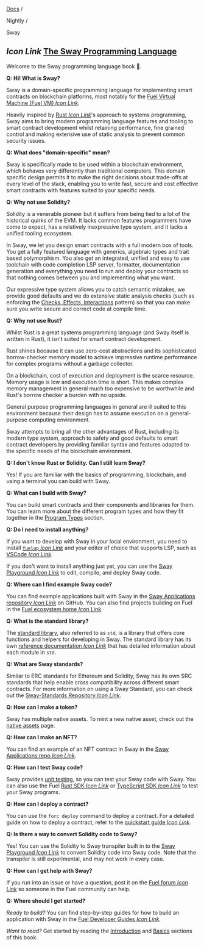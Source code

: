[Docs](https://docs.fuel.network/) /

Nightly  /

Sway

## _Icon Link_ [The Sway Programming Language](https://docs.fuel.network/docs/nightly/sway/\#the-sway-programming-language)

Welcome to the Sway programming language book 🌴.

**Q: Hi! What is Sway?**

Sway is a domain-specific programming language for implementing smart contracts on blockchain platforms, most notably for the [Fuel Virtual Machine (Fuel VM) _Icon Link_](https://docs.fuel.network/docs/specs/fuel-vm/).

Heavily inspired by [Rust _Icon Link_](https://doc.rust-lang.org/book/)'s approach to systems programming, Sway aims to bring modern programming language features and tooling to smart contract development whilst retaining performance, fine grained control and making extensive use of static analysis to prevent common security issues.

**Q: What does "domain-specific" mean?**

Sway is specifically made to be used within a blockchain environment, which behaves very differently than traditional computers.
This domain specific design permits it to make the right decisions about trade-offs at every level of the stack, enabling you to write fast, secure and cost effective smart contracts with features suited to your specific needs.

**Q: Why not use Solidity?**

Solidity is a venerable pioneer but it suffers from being tied to a lot of the historical quirks of the EVM.
It lacks common features programmers have come to expect, has a relatively inexpressive type system, and it lacks a unified tooling ecosystem.

In Sway, we let you design smart contracts with a full modern box of tools.
You get a fully featured language with generics, algebraic types and trait based polymorphism.
You also get an integrated, unified and easy to use toolchain with code completion LSP server, formatter, documentation generation and everything you need to run and deploy your contracts so that nothing comes between you and implementing what you want.

Our expressive type system allows you to catch semantic mistakes, we provide good defaults and we do extensive static analysis checks (such as enforcing the [Checks, Effects, Interactions](https://docs.fuel.network/docs/nightly/sway/blockchain-development/calling_contracts/#cei-pattern-violation-static-analysis) pattern) so that you can make sure you write secure and correct code at compile time.

**Q: Why not use Rust?**

Whilst Rust is a great systems programming language (and Sway itself is written in Rust), it isn't suited for smart contract development.

Rust shines because it can use zero-cost abstractions and its sophisticated borrow-checker memory model to achieve impressive runtime performance for complex programs without a garbage collector.

On a blockchain, cost of execution and deployment is the scarce resource.
Memory usage is low and execution time is short.
This makes complex memory management in general much too expensive to be worthwhile and Rust's borrow checker a burden with no upside.

General purpose programming languages in general are ill suited to this environment because their design has to assume execution on a general-purpose computing environment.

Sway attempts to bring all the other advantages of Rust, including its modern type system, approach to safety and good defaults to smart contract developers by providing familiar syntax and features adapted to the specific needs of the blockchain environment.

**Q: I don't know Rust or Solidity. Can I still learn Sway?**

Yes! If you are familiar with the basics of programming, blockchain, and using a terminal you can build with Sway.

**Q: What can I build with Sway?**

You can build smart contracts and their components and libraries for them.
You can learn more about the different program types and how they fit together in the [Program Types](https://docs.fuel.network/docs/nightly/sway-program-types/) section.

**Q: Do I need to install anything?**

If you want to develop with Sway in your local environment, you need to install [`fuelup` _Icon Link_](https://docs.fuel.network/guides/installation/) and your editor of choice that supports LSP, such as [VSCode _Icon Link_](https://code.visualstudio.com/).

If you don't want to install anything just yet, you can use the [Sway Playground _Icon Link_](https://www.sway-playground.org/) to edit, compile, and deploy Sway code.

**Q: Where can I find example Sway code?**

You can find example applications built with Sway in the [Sway Applications repository _Icon Link_](https://github.com/FuelLabs/sway-applications) on GitHub. You can also find projects building on Fuel in the [Fuel ecosystem home _Icon Link_](https://app.fuel.network/ecosystem).

**Q: What is the standard library?**

The [standard library](https://docs.fuel.network/docs/nightly/sway/introduction/standard_library/), also referred to as `std`, is a library that offers core functions and helpers for developing in Sway. The standard library has its own [reference documentation _Icon Link_](https://fuellabs.github.io/sway/master/std/) that has detailed information about each module in `std`.

**Q: What are Sway standards?**

Similar to ERC standards for Ethereum and Solidity, Sway has its own SRC standards that help enable cross compatibility across different smart contracts. For more information on using a Sway Standard, you can check out the [Sway-Standards Repository _Icon Link_](https://github.com/FuelLabs/sway-standards).

**Q: How can I make a token?**

Sway has multiple native assets. To mint a new native asset, check out the [native assets](https://docs.fuel.network/docs/nightly/sway/blockchain-development/native_assets/) page.

**Q: How can I make an NFT?**

You can find an example of an NFT contract in Sway in the [Sway Applications repo _Icon Link_](https://github.com/FuelLabs/sway-applications/tree/master/NFT).

**Q: How can I test Sway code?**

Sway provides [unit testing](https://docs.fuel.network/docs/nightly/sway/testing/unit-testing/), so you can test your Sway code with Sway. You can also use the Fuel [Rust SDK _Icon Link_](https://docs.fuel.network/docs/fuels-rs/testing/) or [TypeScript SDK _Icon Link_](https://docs.fuel.network/docs/fuels-ts/testing/) to test your Sway programs.

**Q: How can I deploy a contract?**

You can use the `forc deploy` command to deploy a contract. For a detailed guide on how to deploy a contract, refer to the [quickstart guide _Icon Link_](https://docs.fuel.network/docs/intro/quickstart-contract/).

**Q: Is there a way to convert Solidity code to Sway?**

Yes! You can use the Solidity to Sway transpiler built in to the [Sway Playground _Icon Link_](https://www.sway-playground.org/) to convert Solidity code into Sway code. Note that the transpiler is still experimental, and may not work in every case.

**Q: How can I get help with Sway?**

If you run into an issue or have a question, post it on the [Fuel forum _Icon Link_](https://forum.fuel.network/) so someone in the Fuel community can help.

**Q: Where should I get started?**

_Ready to build?_ You can find step-by-step guides for how to build an application with Sway in the [Fuel Developer Guides _Icon Link_](https://docs.fuel.network/guides/).

_Want to read?_ Get started by reading the [Introduction](https://docs.fuel.network/docs/nightly/introduction/) and [Basics](https://docs.fuel.network/docs/nightly/basics/) sections of this book.
